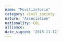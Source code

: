 ```yaml
---
name: "Movilizatorio"
category: civil_society
nature: "Association"
nationality: COL
alliance: 
date_signed: '2018-11-12'
---
```

    